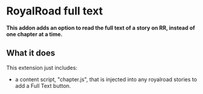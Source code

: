 # RoyalRoad full text

**This addon adds an option to read the full text of a story on RR, instead of one chapter at a time.**

## What it does

This extension just includes:

* a content script, "chapter.js", that is injected into any royalroad stories to add a Full Text button.
